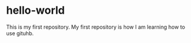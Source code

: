 # hello-world
This is my first repository. My first repository is how I am learning how to use gituhb. 

